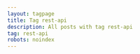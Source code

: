 ```yaml
---
layout: tagpage
title: Tag rest-api
description: All posts with tag rest-api
tag: rest-api
robots: noindex
---
```

